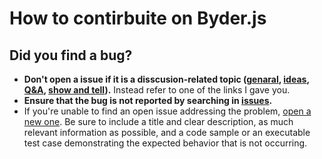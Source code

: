 # How to contirbuite on Byder.js

## Did you find a bug?

- **Don't open a issue if it is a disscusion-related topic ([genaral](https://github.com/Brunozhon/byder.js/discussions?discussions_q=category%3AGeneral), [ideas](https://github.com/Brunozhon/byder.js/discussions?discussions_q=category%3AIdeas), [Q&A](https://github.com/Brunozhon/byder.js/discussions?discussions_q=category%3AQ%26A), [show and tell](https://github.com/Brunozhon/byder.js/discussions?discussions_q=category%3A%22Show+and+tell%22)).** Instead refer to one of the links I gave you.
- **Ensure that the bug is not reported by searching in [issues](https://github.com/Brunozhon/byder.js/issues).**
- If you're unable to find an open issue addressing the problem, [open a new one](https://github.com/Brunozhon/byder.js/issues/new). Be sure to include a title and clear description, as much relevant information as possible, and a code sample or an executable test case demonstrating the expected behavior that is not occurring.

